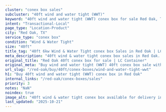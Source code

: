 ```yaml
---
cluster: "conex box sales"
subcluster: "40ft wind and water tight (WWT)"
keyword: "40ft wind and water tight (WWT) conex box for sale Red Oak, TX"
intent: "Transactional-Local"
page_type: "Location-Product"
city: "Red Oak, TX"
service_type: "conex box"
condition: "Wind & Water Tight"
size: "40ft"
title_tag: "40ft 6kw Wind & Water Tight conex box Sales in Red Oak | LC Container"
meta_description: "40ft wind & water tight conex box sales in Red Oak. Fast delivery, competitive pricing. Serving conex boxes area. Quote ID: 5TT. Call (214) 524-4168 for your free quote today."
original_title: "Red Oak 40ft conex box for sale | LC Container"
original_meta: "Buy wind and water tight (WWT) 40ft conex box sale with local delivery in Red Oak, TX. LC Container — local Since 2003. Request a fast quote today."
url_slug: "/red-oak/buy/40ft/conex-boxes/wind-and-water-tight-wwt"
h1: "Buy 40ft wind and water tight (WWT) conex box in Red Oak"
internal_links: "/red-oak/conex-boxes/sales"
priority: 3
notes: "NaN"
noindex: true
image_alt: "40ft wind & water tight conex box available for delivery in Red Oak"
last_updated: "2025-10-21"
---
```


<!-- TODO: Add unique city/inventory copy, images, and internal links here. -->

